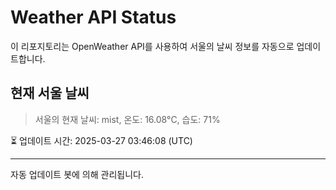 
# Weather API Status

이 리포지토리는 OpenWeather API를 사용하여 서울의 날씨 정보를 자동으로 업데이트합니다.

## 현재 서울 날씨
> 서울의 현재 날씨: mist, 온도: 16.08°C, 습도: 71%

⏳ 업데이트 시간: 2025-03-27 03:46:08 (UTC)

---
자동 업데이트 봇에 의해 관리됩니다.
